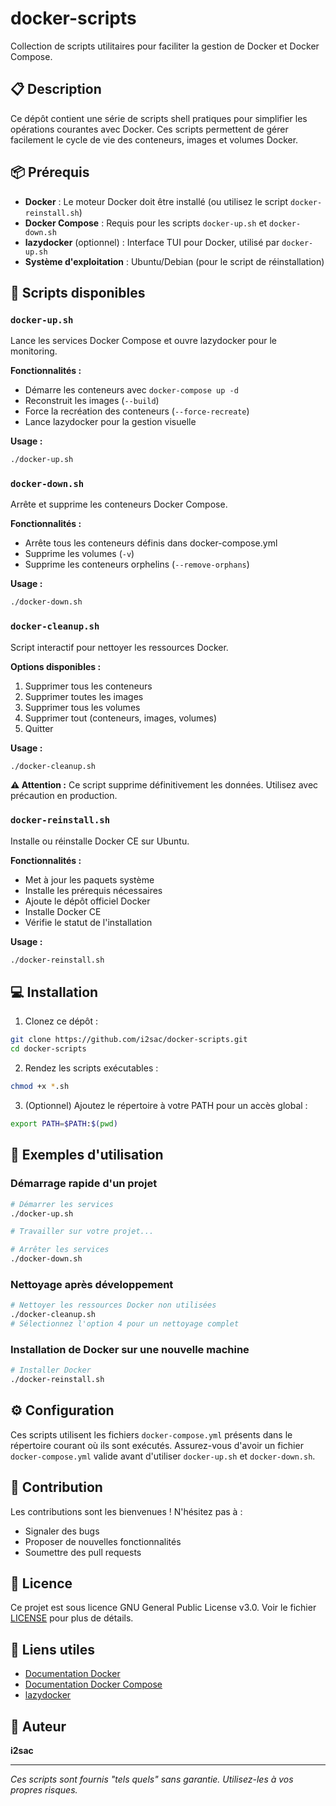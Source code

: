 # docker-scripts

Collection de scripts utilitaires pour faciliter la gestion de Docker et Docker Compose.

## 📋 Description

Ce dépôt contient une série de scripts shell pratiques pour simplifier les opérations courantes avec Docker. Ces scripts permettent de gérer facilement le cycle de vie des conteneurs, images et volumes Docker.

## 📦 Prérequis

- **Docker** : Le moteur Docker doit être installé (ou utilisez le script `docker-reinstall.sh`)
- **Docker Compose** : Requis pour les scripts `docker-up.sh` et `docker-down.sh`
- **lazydocker** (optionnel) : Interface TUI pour Docker, utilisé par `docker-up.sh`
- **Système d'exploitation** : Ubuntu/Debian (pour le script de réinstallation)

## 🚀 Scripts disponibles

### `docker-up.sh`
Lance les services Docker Compose et ouvre lazydocker pour le monitoring.

**Fonctionnalités :**
- Démarre les conteneurs avec `docker-compose up -d`
- Reconstruit les images (`--build`)
- Force la recréation des conteneurs (`--force-recreate`)
- Lance lazydocker pour la gestion visuelle

**Usage :**
```bash
./docker-up.sh
```

### `docker-down.sh`
Arrête et supprime les conteneurs Docker Compose.

**Fonctionnalités :**
- Arrête tous les conteneurs définis dans docker-compose.yml
- Supprime les volumes (`-v`)
- Supprime les conteneurs orphelins (`--remove-orphans`)

**Usage :**
```bash
./docker-down.sh
```

### `docker-cleanup.sh`
Script interactif pour nettoyer les ressources Docker.

**Options disponibles :**
1. Supprimer tous les conteneurs
2. Supprimer toutes les images
3. Supprimer tous les volumes
4. Supprimer tout (conteneurs, images, volumes)
5. Quitter

**Usage :**
```bash
./docker-cleanup.sh
```

**⚠️ Attention :** Ce script supprime définitivement les données. Utilisez avec précaution en production.

### `docker-reinstall.sh`
Installe ou réinstalle Docker CE sur Ubuntu.

**Fonctionnalités :**
- Met à jour les paquets système
- Installe les prérequis nécessaires
- Ajoute le dépôt officiel Docker
- Installe Docker CE
- Vérifie le statut de l'installation

**Usage :**
```bash
./docker-reinstall.sh
```

## 💻 Installation

1. Clonez ce dépôt :
```bash
git clone https://github.com/i2sac/docker-scripts.git
cd docker-scripts
```

2. Rendez les scripts exécutables :
```bash
chmod +x *.sh
```

3. (Optionnel) Ajoutez le répertoire à votre PATH pour un accès global :
```bash
export PATH=$PATH:$(pwd)
```

## 📝 Exemples d'utilisation

### Démarrage rapide d'un projet
```bash
# Démarrer les services
./docker-up.sh

# Travailler sur votre projet...

# Arrêter les services
./docker-down.sh
```

### Nettoyage après développement
```bash
# Nettoyer les ressources Docker non utilisées
./docker-cleanup.sh
# Sélectionnez l'option 4 pour un nettoyage complet
```

### Installation de Docker sur une nouvelle machine
```bash
# Installer Docker
./docker-reinstall.sh
```

## ⚙️ Configuration

Ces scripts utilisent les fichiers `docker-compose.yml` présents dans le répertoire courant où ils sont exécutés. Assurez-vous d'avoir un fichier `docker-compose.yml` valide avant d'utiliser `docker-up.sh` et `docker-down.sh`.

## 🤝 Contribution

Les contributions sont les bienvenues ! N'hésitez pas à :
- Signaler des bugs
- Proposer de nouvelles fonctionnalités
- Soumettre des pull requests

## 📄 Licence

Ce projet est sous licence GNU General Public License v3.0. Voir le fichier [LICENSE](LICENSE) pour plus de détails.

## 🔗 Liens utiles

- [Documentation Docker](https://docs.docker.com/)
- [Documentation Docker Compose](https://docs.docker.com/compose/)
- [lazydocker](https://github.com/jesseduffield/lazydocker)

## 👤 Auteur

**i2sac**

---

*Ces scripts sont fournis "tels quels" sans garantie. Utilisez-les à vos propres risques.*